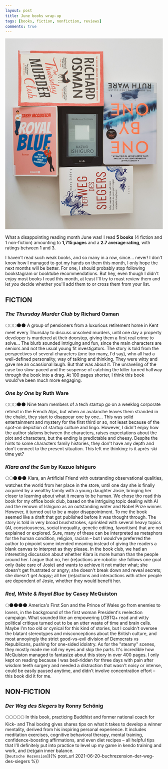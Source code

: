 ```yaml
---
layout: post
title: June books wrap-up
tags: [books, fiction, nonfiction, reviews]
comments: true
---
```


![cover](../assets/img/junebooks.jpg)

What a disappointing reading month June was! I read **5 books** (4 fiction and 1 non-fiction) amounting to **1,715 pages** and a **2.7 average rating**, with ratings between 1 and 3. 

I haven't read such weak books, and so many in a row, since... never! I don't know how I managed to got my hands on them this month, I only hope the next months will be better. For one, I should probably stop following bookstagram or booktube recommendations. But hey, even though I didn't enjoy most books I read this month, at least I'll try to roast review them and let *you* decide whether you'll add them to or cross them from your list.

## FICTION
### *The Thursday Murder Club* by Richard Osman
🌕🌕🌕🌑🌑 A group of pensioners from a luxurious retirement home in Kent meet every Thursday to discuss unsolved murders, until one day a property developer is murdered at their doorstep, giving them a first real crime to solve...
The blurb sounded intriguing and fun, since the main characters are seniors and not the usual young fit investigators. The story is told from the perspectives of several characters (one too many, I'd say), who all had a well-defined  personality, way of talking and thinking. They were witty and gave me an ocassional laugh. But that was about it. The unraveling of the case too slow-paced and the suspense of catching the killer turned halfway through the book into a drag. At 100 pages shorter, I think this book would've been much more engaging.


### *One by One* by Ruth Ware
🌕🌕🌕🌑🌑 Nine team members of a tech startup go on a weeklog corporate retreat in the French Alps, but when an avalanche leaves them stranded in the chalet, they start to disappear one by one...
This was solid entertainment and mystery for the first third or so, not least because of the spot-on depiction of startup culture and lingo. However, I didn't enjoy how the author slaloms between the characters, raises expectations about the plot and characters, but the ending is predictable and cheesy. Despite the hints to some characters family histories, they don't have any depth and don't connect to the present situation. This left me thinking: is it après-ski time yet?

### *Klara and the Sun* by Kazuo Ishiguro
🌕🌕🌑🌑🌑 Klara, an Artificial Friend with outstanding observational qualities, watches the world from her place in the store, until one day she is finally acquired by a wealthy family with a young daughter Josie, bringing her closer to learning about what it means to be human. 
We chose tho read this book for my office book club, based on the intriguing topic dealing with AI and the renown of Ishiguro as an outstanding writer and Nobel Prize winner. However, it turned out to be a major disappointment. To me the book seemed like a draft that got published before it was thought through. The story is told in very broad brushstrokes, sprinkled with several heavy topics (AI, consciousness, social inequality, genetic editing, favoritism) that are not explained or explored. Sure, many of these can be interpreted as metaphors for the human condition, religion, racism – but I would've preferred the author to pinpoint some intended meaning instead of giving the readers a blank canvas to interpret as they please. 
In the book club, we had an interesting discussion about whether Klara is more human than the people around her. I argue that no, her (re)actions are robotic: she follows one goal only (take care of Josie) and wants to achieve it not matter what; she doesn't get frustrated or angry; she doesn't break down and reveal secrets; she doesn't get *happy*; all her (re)actions and interactions with other people are dependent of Josie, whether they would benefit her.

### *Red, White & Royal Blue* by Casey McQuiston
🌕🌑🌑🌑🌑 America's First Son and the Prince of Wales go from enemies to lovers, in the background of the first woman President's reelection campaign. 
What sounded like an empowering LGBTQ+ read and witty political critique turned out to be an utter waste of time and brain cells. Maybe I'm too old or cynical for this kind of stories, but I couldn't oversee the blatant stereotypes and misconceptions about the British culture, and most annoyingly the strict good-vs-evil division of Democrats vs Republicans, pushing for one-sided idolatry. As for the "steamy" scenes, they mostly made me roll my eyes and skip the parts. It's incredible how McQuiston managed to fantasize about this story in over 400 pages. I only kept on reading because I was bed-ridden for three days with pain after wisdom teeth surgery and needed a distraction that wasn't noisy or intense, could be easily paused anytime, and didn't involve concentration effort – this book did it for me.

## NON-FICTION

### *Der Weg des Siegers* by Ronny Schönig
🌕🌕🌕🌕🌕 In this book, practicing Buddhist and former national coach for Kick- and Thai boxing gives shares tips on what it takes to develop a winner mentality, derived from his inspiring personal experience. It includes meditation exercises, cognitive behavioral therapy, mental training, confidence-boosting affirmations, and even diet recipes – all helpful tips that I'll definitely put into practice to level up my game in kendo training and work, and (re)gain inner balance. \
[`Deutsche Rezension`]({% post_url 2021-06-20-buchrezension-der-weg-des-siegers %})